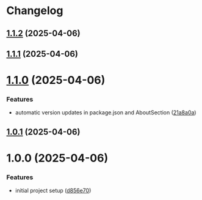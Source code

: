 # Changelog

## [1.1.2](https://github.com/jhonatasfender/hourly-worth/compare/v1.1.1...v1.1.2) (2025-04-06)

## [1.1.1](https://github.com/jhonatasfender/hourly-worth/compare/v1.1.0...v1.1.1) (2025-04-06)

# [1.1.0](https://github.com/jhonatasfender/hourly-worth/compare/v1.0.1...v1.1.0) (2025-04-06)


### Features

* automatic version updates in package.json and AboutSection ([21a8a0a](https://github.com/jhonatasfender/hourly-worth/commit/21a8a0a874860bad86f6dec175a1ab05ea03e502))

## [1.0.1](https://github.com/jhonatasfender/hourly-worth/compare/v1.0.0...v1.0.1) (2025-04-06)

# 1.0.0 (2025-04-06)


### Features

* initial project setup ([d856e70](https://github.com/jhonatasfender/hourly-worth/commit/d856e70fa138ff49ff7c606b0085e1cdaad47341))
